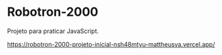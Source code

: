 # Robotron-2000

Projeto para praticar JavaScript. 

https://robotron-2000-projeto-inicial-nsh48mtyu-mattheusva.vercel.app/
